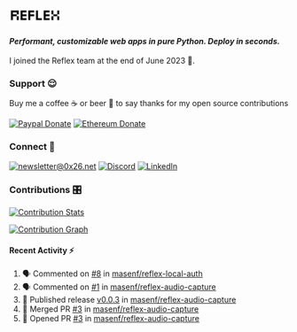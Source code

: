 ### [![Reflex](assets/reflex-white-bg.png)](https://github.com/reflex-dev/reflex)

#### _Performant, customizable web apps in pure Python. Deploy in seconds._

I joined the Reflex team at the end of June 2023 💪.

### Support 😌

Buy me a coffee ☕️ or beer 🍺 to say thanks for my open source contributions

[![Paypal Donate](https://img.shields.io/badge/PayPal-00457C?style=for-the-badge&logo=paypal&logoColor=white)](https://www.paypal.com/donate/?business=K7SKQ67XCPB78&no_recurring=0&item_name=Buy+me+a+coffee+%E2%98%95%EF%B8%8F+or+beer+%F0%9F%8D%BA+to+say+thanks+for+my+open+source+contributions&currency_code=USD)
[![Ethereum Donate](https://img.shields.io/badge/Ethereum-blue?logo=ethereum&labelColor=navy&style=flat-square)](https://etherscan.io/address/0x9c71dd020f575105F49AAF8CA9DC7Fd521C91edd)

### Connect 💬

[![newsletter@0x26.net](https://img.shields.io/badge/newsletter%400x26.net-blue?logo=maildotru&style=flat-square&labelColor=darkblue
)](mailto:newsletter@0x26.net?subject=Connect%20with%20@masenf&body=Hello%20👋,%20I'd%20like%20to%20join%20your%20mailing%20list.)
[![Discord](https://img.shields.io/badge/Discord-5865F2?style=for-the-badge&logo=discord&logoColor=white)](https://discordapp.com/users/1097061352452935730)
[![LinkedIn](https://img.shields.io/badge/LinkedIn-0077B5?style=for-the-badge&logo=linkedin&logoColor=white)](https://www.linkedin.com/in/masen-furer-445b05132)

### Contributions 🎛️

[![Contribution Stats](https://github-contribution-stats.vercel.app/api/?username=masenf)](https://github.com/LordDashMe/github-contribution-stats/)

[![Contribution Graph](https://github-readme-activity-graph.vercel.app/graph?username=masenf&theme=github)](https://github.com/Ashutosh00710/github-readme-activity-graph)

#### Recent Activity :zap:
<!--START_SECTION:activity-->
1. 🗣 Commented on [#8](https://github.com/masenf/reflex-local-auth/pull/8#issuecomment-2265582360) in [masenf/reflex-local-auth](https://github.com/masenf/reflex-local-auth)
2. 🗣 Commented on [#1](https://github.com/masenf/reflex-audio-capture/issues/1#issuecomment-2263963767) in [masenf/reflex-audio-capture](https://github.com/masenf/reflex-audio-capture)
3. 🚀 Published release [v0.0.3](https://github.com/masenf/reflex-audio-capture/releases/tag/v0.0.3) in [masenf/reflex-audio-capture](https://github.com/masenf/reflex-audio-capture)
4. 🎉 Merged PR [#3](https://github.com/masenf/reflex-audio-capture/pull/3) in [masenf/reflex-audio-capture](https://github.com/masenf/reflex-audio-capture)
5. 💪 Opened PR [#3](https://github.com/masenf/reflex-audio-capture/pull/3) in [masenf/reflex-audio-capture](https://github.com/masenf/reflex-audio-capture)
<!--END_SECTION:activity-->


<!--
- 🌱 I’m currently learning ...
- 👯 I’m looking to collaborate on ...
- 🤔 I’m looking for help with ...
- 💬 Ask me about ...
- 📫 How to reach me: ...
- 😄 Pronouns: ...
- ⚡ Fun fact: ...
-->

